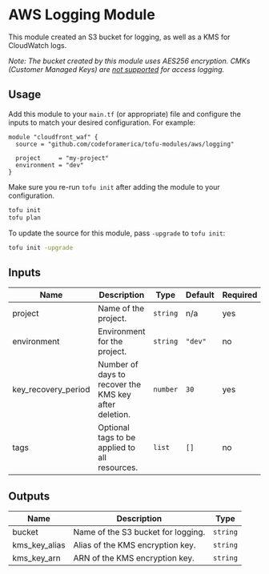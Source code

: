 # AWS Logging Module

This module created an S3 bucket for logging, as well as a KMS for CloudWatch
logs.

_Note: The bucket created by this module uses AES256 encryption. CMKs (Customer
Managed Keys) are [not supported] for access logging._

## Usage

Add this module to your `main.tf` (or appropriate) file and configure the inputs
to match your desired configuration. For example:

```hcl
module "cloudfront_waf" {
  source = "github.com/codeforamerica/tofu-modules/aws/logging"

  project     = "my-project"
  environment = "dev"
}
```

Make sure you re-run `tofu init` after adding the module to your configuration.

```bash
tofu init
tofu plan
```

To update the source for this module, pass `-upgrade` to `tofu init`:

```bash
tofu init -upgrade
```

## Inputs

| Name                | Description                                           | Type     | Default | Required |
|---------------------|-------------------------------------------------------|----------|---------|----------|
| project             | Name of the project.                                  | `string` | n/a     | yes      |
| environment         | Environment for the project.                          | `string` | `"dev"` | no       |
| key_recovery_period | Number of days to recover the KMS key after deletion. | `number` | `30`    | yes      |
| tags                | Optional tags to be applied to all resources.         | `list`   | `[]`    | no       |

## Outputs

| Name          | Description                        | Type     |
|---------------|------------------------------------|----------|
| bucket        | Name of the S3 bucket for logging. | `string` |
| kms_key_alias | Alias of the KMS encryption key.   | `string` |
| kms_key_arn   | ARN of the KMS encryption key.     | `string` |

[not supported]: https://repost.aws/knowledge-center/s3-server-access-log-not-delivered
